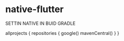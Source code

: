# native-flutter
SETTIN NATIVE IN BUID GRADLE


allprojects {
    repositories {
        google()
        mavenCentral()
    }
}
